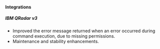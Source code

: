 
#### Integrations
##### IBM QRadar v3
- Improved the error message returned when an error occurred during command execution, due to missing permissions.
- Maintenance and stability enhancements.
